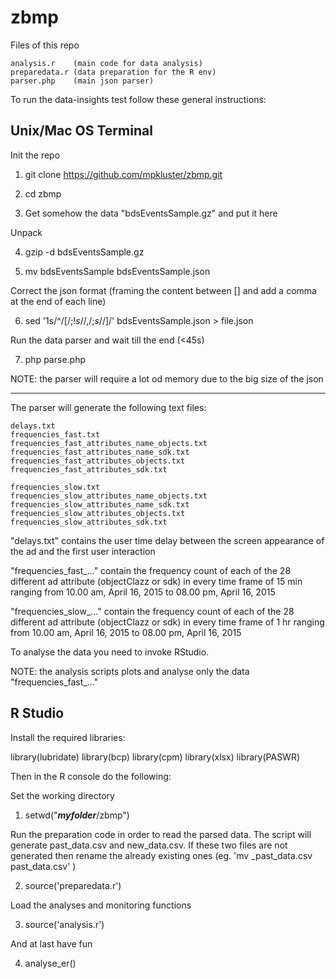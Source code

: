 # zbmp

Files of this repo

	analysis.r    (main code for data analysis)
	preparedata.r (data preparation for the R env)
	parser.php    (main json parser)


To run the data-insights test follow these general instructions:


Unix/Mac OS Terminal
----------------------------------------
Init the repo

1. git clone https://github.com/mpkluster/zbmp.git

2. cd zbmp

3. Get somehow the data "bdsEventsSample.gz" and put it here

Unpack

4. gzip -d bdsEventsSample.gz

5. mv bdsEventsSample bdsEventsSample.json

Correct the json format (framing the content between [] and add a comma at the end of each line)

6. sed '1s/^/[/;$!s/$/,/;$s/$/]/' bdsEventsSample.json > file.json

Run the data parser and wait till the end (<45s)

7. php parse.php

NOTE: the parser will require a lot od memory due to the big size of the json

--------------------------------------------
The parser will generate the following text files:

	delays.txt
	frequencies_fast.txt
	frequencies_fast_attributes_name_objects.txt
	frequencies_fast_attributes_name_sdk.txt
	frequencies_fast_attributes_objects.txt
	frequencies_fast_attributes_sdk.txt
	
	frequencies_slow.txt
	frequencies_slow_attributes_name_objects.txt
	frequencies_slow_attributes_name_sdk.txt
	frequencies_slow_attributes_objects.txt
	frequencies_slow_attributes_sdk.txt


"delays.txt"       contains the user time delay between the screen appearance of the ad and the first user interaction 

"frequencies_fast_..." contain the frequency count of each of the 28 different ad attribute (objectClazz or sdk) in every time frame of 15 min ranging from 10.00 am, April 16, 2015 to 08.00 pm, April 16, 2015  

"frequencies_slow_..." contain the frequency count of each of the 28 different ad attribute (objectClazz or sdk) in every time frame of 1 hr ranging from 10.00 am, April 16, 2015 to 08.00 pm, April 16, 2015  

To analyse the data you need to invoke RStudio.

NOTE: the analysis scripts plots and analyse only the data "frequencies_fast_..."




R Studio
----------------------------------------

Install the required libraries: 

library(lubridate)
library(bcp)
library(cpm)
library(xlsx)
library(PASWR)

Then in the R console do the following:

Set the working directory

1. setwd("***myfolder***/zbmp")

Run the preparation code in order to read the parsed data. The script will generate past_data.csv and new_data.csv. If these two files are not generated then rename the already existing ones (eg. 'mv _past_data.csv past_data.csv' )

2. source('preparedata.r')

Load the analyses and monitoring functions

3. source('analysis.r')

And at last have fun

4. analyse_er()





